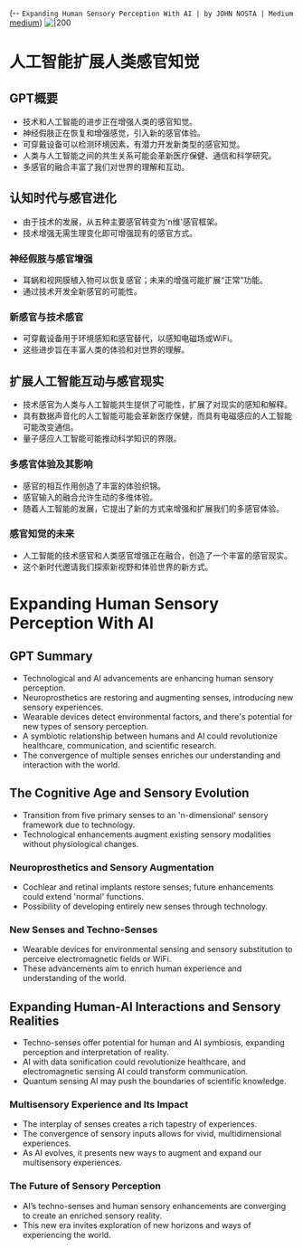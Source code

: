 (-- `Expanding Human Sensory Perception With AI | by JOHN NOSTA | Medium` [medium](https://johnnosta.medium.com/expanding-human-sensory-perception-with-ai-bd8ff7b67f57))
![|200](https://miro.medium.com/v2/resize:fit:540/1*XjXGSA-0leb4lipAFepsoQ.png)

# 人工智能扩展人类感官知觉

## GPT概要
- 技术和人工智能的进步正在增强人类的感官知觉。
- 神经假肢正在恢复和增强感觉，引入新的感官体验。
- 可穿戴设备可以检测环境因素，有潜力开发新类型的感官知觉。
- 人类与人工智能之间的共生关系可能会革新医疗保健、通信和科学研究。
- 多感官的融合丰富了我们对世界的理解和互动。

## 认知时代与感官进化
- 由于技术的发展，从五种主要感官转变为'n维'感官框架。
- 技术增强无需生理变化即可增强现有的感官方式。

### 神经假肢与感官增强
- 耳蜗和视网膜植入物可以恢复感官；未来的增强可能扩展“正常”功能。
- 通过技术开发全新感官的可能性。

### 新感官与技术感官
- 可穿戴设备用于环境感知和感官替代，以感知电磁场或WiFi。
- 这些进步旨在丰富人类的体验和对世界的理解。

## 扩展人工智能互动与感官现实
- 技术感官为人类与人工智能共生提供了可能性，扩展了对现实的感知和解释。
- 具有数据声音化的人工智能可能会革新医疗保健，而具有电磁感应的人工智能可能改变通信。
- 量子感应人工智能可能推动科学知识的界限。

### 多感官体验及其影响
- 感官的相互作用创造了丰富的体验织锦。
- 感官输入的融合允许生动的多维体验。
- 随着人工智能的发展，它提出了新的方式来增强和扩展我们的多感官体验。

### 感官知觉的未来
- 人工智能的技术感官和人类感官增强正在融合，创造了一个丰富的感官现实。
- 这个新时代邀请我们探索新视野和体验世界的新方式。



# Expanding Human Sensory Perception With AI

## GPT Summary
- Technological and AI advancements are enhancing human sensory perception.
- Neuroprosthetics are restoring and augmenting senses, introducing new sensory experiences.
- Wearable devices detect environmental factors, and there's potential for new types of sensory perception.
- A symbiotic relationship between humans and AI could revolutionize healthcare, communication, and scientific research.
- The convergence of multiple senses enriches our understanding and interaction with the world.

## The Cognitive Age and Sensory Evolution
- Transition from five primary senses to an 'n-dimensional' sensory framework due to technology.
- Technological enhancements augment existing sensory modalities without physiological changes.

### Neuroprosthetics and Sensory Augmentation
- Cochlear and retinal implants restore senses; future enhancements could extend 'normal' functions.
- Possibility of developing entirely new senses through technology.

### New Senses and Techno-Senses
- Wearable devices for environmental sensing and sensory substitution to perceive electromagnetic fields or WiFi.
- These advancements aim to enrich human experience and understanding of the world.

## Expanding Human-AI Interactions and Sensory Realities
- Techno-senses offer potential for human and AI symbiosis, expanding perception and interpretation of reality.
- AI with data sonification could revolutionize healthcare, and electromagnetic sensing AI could transform communication.
- Quantum sensing AI may push the boundaries of scientific knowledge.

### Multisensory Experience and Its Impact
- The interplay of senses creates a rich tapestry of experiences.
- The convergence of sensory inputs allows for vivid, multidimensional experiences.
- As AI evolves, it presents new ways to augment and expand our multisensory experiences.

### The Future of Sensory Perception
- AI’s techno-senses and human sensory enhancements are converging to create an enriched sensory reality.
- This new era invites exploration of new horizons and ways of experiencing the world.
